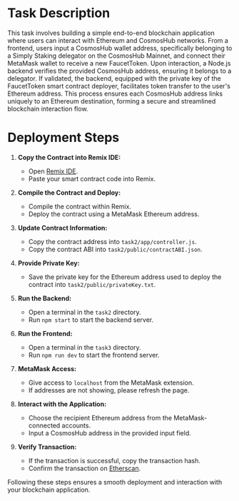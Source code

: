 # Task Description

This task involves building a simple end-to-end blockchain application where users can interact with Ethereum and CosmosHub networks. From a frontend, users input a CosmosHub wallet address, specifically belonging to a Simply Staking delegator on the CosmosHub Mainnet, and connect their MetaMask wallet to receive a new FaucetToken. Upon interaction, a Node.js backend verifies the provided CosmosHub address, ensuring it belongs to a delegator. If validated, the backend, equipped with the private key of the FaucetToken smart contract deployer, facilitates token transfer to the user's Ethereum address. This process ensures each CosmosHub address links uniquely to an Ethereum destination, forming a secure and streamlined blockchain interaction flow.

# Deployment Steps

1. **Copy the Contract into Remix IDE:**

   - Open [Remix IDE](https://remix.ethereum.org/).
   - Paste your smart contract code into Remix.

2. **Compile the Contract and Deploy:**

   - Compile the contract within Remix.
   - Deploy the contract using a MetaMask Ethereum address.

3. **Update Contract Information:**

   - Copy the contract address into `task2/app/controller.js`.
   - Copy the contract ABI into `task2/public/contractABI.json`.

4. **Provide Private Key:**

   - Save the private key for the Ethereum address used to deploy the contract into `task2/public/privateKey.txt`.

5. **Run the Backend:**

   - Open a terminal in the `task2` directory.
   - Run `npm start` to start the backend server.

6. **Run the Frontend:**

   - Open a terminal in the `task3` directory.
   - Run `npm run dev` to start the frontend server.

7. **MetaMask Access:**

   - Give access to `localhost` from the MetaMask extension.
   - If addresses are not showing, please refresh the page.

8. **Interact with the Application:**

   - Choose the recipient Ethereum address from the MetaMask-connected accounts.
   - Input a CosmosHub address in the provided input field.

9. **Verify Transaction:**
   - If the transaction is successful, copy the transaction hash.
   - Confirm the transaction on [Etherscan](https://sepolia.etherscan.io/).

Following these steps ensures a smooth deployment and interaction with your blockchain application.
